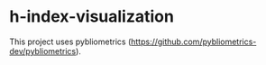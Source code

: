 # h-index-visualization
This project uses pybliometrics (https://github.com/pybliometrics-dev/pybliometrics). 